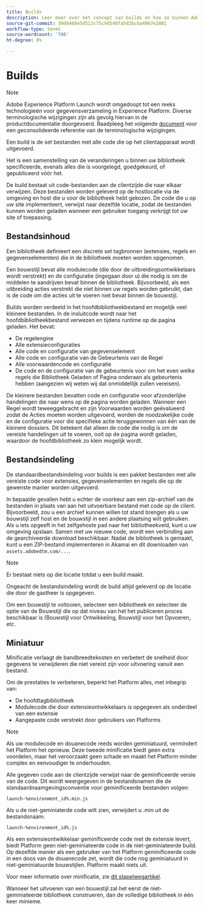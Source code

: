 ```yaml
---
title: Builds
description: Leer meer over het concept van builds en hoe ze binnen Adobe Experience Platform werken.
source-git-commit: 39d9468e5d512c75c9d540fa5d2bcba4967e2881
workflow-type: tm+mt
source-wordcount: '786'
ht-degree: 0%

---
```


# Builds

>[!NOTE]
>
>Adobe Experience Platform Launch wordt omgedoopt tot een reeks technologieën voor gegevensverzameling in Experience Platform. Diverse terminologische wijzigingen zijn als gevolg hiervan in de productdocumentatie doorgevoerd. Raadpleeg het volgende [document](../../term-updates.md) voor een geconsolideerde referentie van de terminologische wijzigingen.

Een build is de set bestanden met alle code die op het clientapparaat wordt uitgevoerd.

Het is een samenstelling van de veranderingen u binnen uw bibliotheek specificeerde, evenals alles die is voorgelegd, goedgekeurd, of gepubliceerd vóór het.

De build bestaat uit code-bestanden aan de clientzijde die naar elkaar verwijzen. Deze bestanden worden geleverd op de hostlocatie via de omgeving en host die u voor de bibliotheek hebt gekozen. De code die u op uw site implementeert, verwijst naar dezelfde locatie, zodat de bestanden kunnen worden geladen wanneer een gebruiker toegang verkrijgt tot uw site of toepassing.

## Bestandsinhoud

Een bibliotheek definieert een discrete set tagbronnen (extensies, regels en gegevenselementen) die in de bibliotheek moeten worden opgenomen.

Een bouwstijl bevat alle modulecode (die door de uitbreidingsontwikkelaars wordt verstrekt) en de configuratie (ingegaan door u) die nodig is om de middelen te aandrijven bevat binnen de bibliotheek. Bijvoorbeeld, als een uitbreiding acties verstrekt die niet binnen uw regels worden gebruikt, dan is de code om die acties uit te voeren niet bevat binnen de bouwstijl.

Builds worden verdeeld in het hoofdbibliotheekbestand en mogelijk veel kleinere bestanden. In de insluitcode wordt naar het hoofdbibliotheekbestand verwezen en tijdens runtime op de pagina geladen. Het bevat:

* De regelengine
* Alle extensieconfiguraties
* Alle code en configuratie van gegevenselement
* Alle code en configuratie van de Gebeurtenis van de Regel
* Alle voorwaardencode en configuratie
* De code en de configuratie van de gebeurtenis voor om het even welke regels die Bibliotheek Geladen of Pagina onderaan als gebeurtenis hebben (aangezien wij weten wij dat onmiddellijk zullen vereisen).

De kleinere bestanden bevatten code en configuratie voor afzonderlijke handelingen die naar wens op de pagina worden geladen. Wanneer een Regel wordt teweeggebracht en zijn Voorwaarden worden geëvalueerd zodat de Acties moeten worden uitgevoerd, worden de noodzakelijke code en de configuratie voor die specifieke actie teruggewonnen van één van de kleinere dossiers. Dit betekent dat alleen de code die nodig is om de vereiste handelingen uit te voeren, ooit op de pagina wordt geladen, waardoor de hoofdbibliotheek zo klein mogelijk wordt.

## Bestandsindeling

De standaardbestandsindeling voor builds is een pakket bestanden met alle vereiste code voor extensies, gegevenselementen en regels die op de gewenste manier worden uitgevoerd.

In bepaalde gevallen hebt u echter de voorkeur aan een zip-archief van de bestanden in plaats van aan het uitvoerbare bestand met code op de client. Bijvoorbeeld, zou u een archief kunnen willen tot stand brengen als u uw bouwstijl zelf host en de bouwstijl in een andere plaatsing wilt gebruiken. Als u iets opgeeft in het zelfgehoste pad naar het bibliotheekveld, kunt u uw omgeving opslaan. Samen met uw nieuwe code, wordt een verbinding aan de gearchiveerde download beschikbaar. Nadat de bibliotheek is gemaakt, kunt u een ZIP-bestand implementeren in Akamai en dit downloaden van `assets.adobedtm.com/...`.

>[!NOTE]
>
>Er bestaat niets op die locatie totdat u een build maakt.

Ongeacht de bestandsindeling wordt de build altijd geleverd op de locatie die door de gastheer is opgegeven.

Om een bouwstijl te voltooien, selecteer een bibliotheek en selecteer de optie van de Bouwstijl die op dat niveau van het het publiceren proces beschikbaar is (Bouwstijl voor Ontwikkeling, Bouwstijl voor het Opvoeren, etc.

## Miniatuur

Minificatie verlaagt de bandbreedtekosten en verbetert de snelheid door gegevens te verwijderen die niet vereist zijn voor uitvoering vanuit een bestand.

Om de prestaties te verbeteren, beperkt het Platform alles, met inbegrip van:

* De hoofdtagbibliotheek
* Modulecode die door extensieontwikkelaars is opgegeven als onderdeel van een extensie
* Aangepaste code verstrekt door gebruikers van Platforms

>[!NOTE]
>
>Als uw modulecode en douanecode reeds worden geminiatuurd, vermindert het Platform het opnieuw. Deze tweede minificatie biedt geen extra voordelen, maar het veroorzaakt geen schade en maakt het Platform minder complex en eenvoudiger te onderhouden.

Alle gegeven code aan de clientzijde verwijst naar de geminificeerde versie van de code. Dit wordt weergegeven in de bestandsnamen die de standaardnaamgevingsconventie voor geminificeerde bestanden volgen:

`launch-%environment_id%.min.js`

Als u de niet-geminiaterde code wilt zien, verwijdert u .min uit de bestandsnaam:

`launch-%environment_id%.js`

Als een extensieontwikkelaar geminificeerde code met de extensie levert, biedt Platform geen niet-geminiateerde code in de niet-geminiateerde build. Op dezelfde manier als een gebruiker van het Platform geminificeerde code in een doos van de douanecode zet, wordt die code nog geminiatuurd in niet-geminiatuurde bouwstijlen. Platform maakt niets uit.

Voor meer informatie over minificatie, zie [dit stapelwegartikel](https://blog.stackpath.com/glossary/minification/).

Wanneer het uitvoeren van een bouwstijl zal het eerst de niet-geminiateerde bibliotheek construeren, dan de volledige bibliotheek in één keer minieme.

